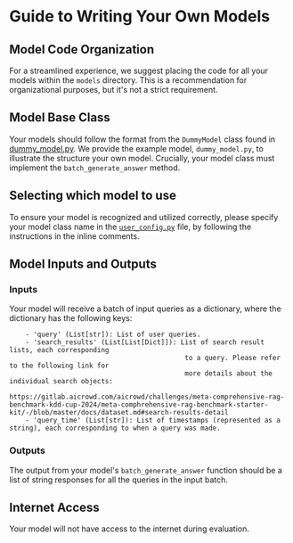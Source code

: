 # Guide to Writing Your Own Models

## Model Code Organization
For a streamlined experience, we suggest placing the code for all your models within the `models` directory. This is a recommendation for organizational purposes, but it's not a strict requirement.

## Model Base Class
Your models should follow the format from the `DummyModel` class found in [dummy_model.py](dummy_model.py). We provide the example model, `dummy_model.py`, to illustrate the structure your own model. Crucially, your model class must implement the `batch_generate_answer` method.

## Selecting which model to use
To ensure your model is recognized and utilized correctly, please specify your model class name in the [`user_config.py`](user_config.py) file, by following the instructions in the inline comments.

## Model Inputs and Outputs

### Inputs
Your model will receive a batch of input queries as a dictionary, where the dictionary has the following keys:

```
    - 'query' (List[str]): List of user queries.
    - 'search_results' (List[List[Dict]]): List of search result lists, each corresponding 
                                            to a query. Please refer to the following link for 
                                            more details about the individual search objects:
                                            https://gitlab.aicrowd.com/aicrowd/challenges/meta-comprehensive-rag-benchmark-kdd-cup-2024/meta-comphrehensive-rag-benchmark-starter-kit/-/blob/master/docs/dataset.md#search-results-detail
    - 'query_time' (List[str]): List of timestamps (represented as a string), each corresponding to when a query was made.
```

### Outputs
The output from your model's `batch_generate_answer` function should be a list of string responses for all the queries in the input batch.

## Internet Access
Your model will not have access to the internet during evaluation. 
